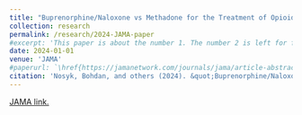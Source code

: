 ```yaml
---
title: "Buprenorphine/Naloxone vs Methadone for the Treatment of Opioid Use Disorder"
collection: research
permalink: /research/2024-JAMA-paper
#excerpt: 'This paper is about the number 1. The number 2 is left for future work.'
date: 2024-01-01
venue: 'JAMA' 
#paperurl: `\href{https://jamanetwork.com/journals/jama/article-abstract/2825088}'
citation: 'Nosyk, Bohdan, and others (2024). &quot;Buprenorphine/Naloxone vs Methadone for the Treatment of Opioid Use Disorder.&quot; <i>JAMA</i>. 332(21): 1822-1831.'
---
```


[JAMA link.](https://jamanetwork.com/journals/jama/article-abstract/2825088)
